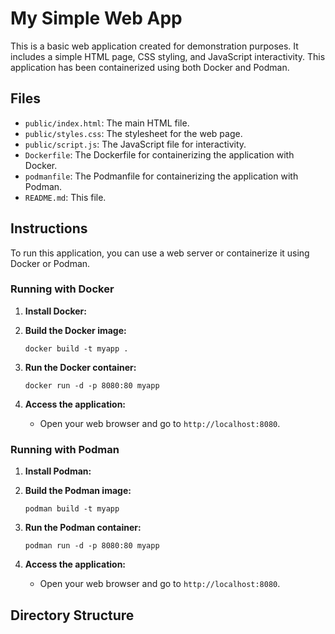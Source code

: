 # My Simple Web App

This is a basic web application created for demonstration purposes.  It includes a simple HTML page, CSS styling, and JavaScript interactivity.  This application has been containerized using both Docker and Podman.

## Files

* `public/index.html`: The main HTML file.
* `public/styles.css`: The stylesheet for the web page.
* `public/script.js`: The JavaScript file for interactivity.
* `Dockerfile`: The Dockerfile for containerizing the application with Docker.
* `podmanfile`: The Podmanfile for containerizing the application with Podman.
* `README.md`: This file.

## Instructions

To run this application, you can use a web server or containerize it using Docker or Podman.

### Running with Docker

1.  **Install Docker:**

2.  **Build the Docker image:**
    ```
    docker build -t myapp .
    ```
   
3.  **Run the Docker container:**
    ```
    docker run -d -p 8080:80 myapp
    ```

4.  **Access the application:**
    * Open your web browser and go to `http://localhost:8080`.


### Running with Podman

1.  **Install Podman:**

2.  **Build the Podman image:**
    ```
    podman build -t myapp
    ```

3.  **Run the Podman container:**
    ```
    podman run -d -p 8080:80 myapp
    ```

4.  **Access the application:**
    * Open your web browser and go to `http://localhost:8080`.


## Directory Structure
